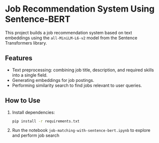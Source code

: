 # Job Recommendation System Using Sentence-BERT

This project builds a job recommendation system based on text embeddings using the `all-MiniLM-L6-v2` model from the Sentence Transformers library.

## Features
- Text preprocessing: combining job title, description, and required skills into a single field.
- Generating embeddings for job postings.
- Performing similarity search to find jobs relevant to user queries.

## How to Use
1. Install dependencies:
   ```bash
   pip install -r requirements.txt
2. Run the notebook `job-matching-with-sentence-bert.ipynb` to explore and perform job search
